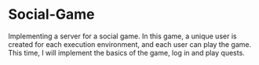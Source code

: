 # Social-Game
Implementing a server for a social game. In this game, a unique user is created for each execution environment, and each user can play the game. This time, I will implement the basics of the game, log in and play quests.
